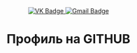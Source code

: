 <div  id ="badges" align="center">
  <a href="https://vk.com/x30nchik">
    <img src="https://img.shields.io/badge/VK-blue?style=for-the-badge&logo=VK&logoColor=white" alt="VK Badge"/>
  </a>

  <a href="https://mail.google.com/mail/u/0/#inbox"/>
    <img src="https://img.shields.io/badge/EMAIL-red?style=for-the-badge&logo=Gmail&logoColor=white" alt="Gmail Badge"/>
  </a>
</div>

<div  id="viewprof" align="center">
  <img src="https://komarev.com/ghpvc/?username=x30nchik&style=flat-square&color=blue" alt=""/>
</div>

<div id="heythere" align="center">
<h1> Профиль на GITHUB </h1>
</div>
